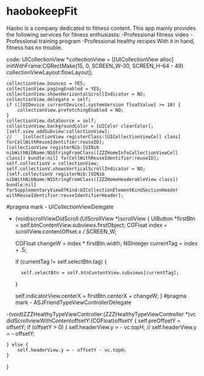 # haobokeepFit

Haobo is a company dedicated to fitness content.
This app mainly provides the following services for fitness enthusiasts:
-Professional fitness video
-Professional training program
-Professional healthy recipes
With it in hand, fitness has no trouble.

code:
	UICollectionView *collectionView = [[UICollectionView alloc] initWithFrame:CGRectMake(15, 0, SCREEN_W-30, SCREEN_H-64 - 49) collectionViewLayout:flowLayout];
	
	collectionView.bounces = YES;
	collectionView.pagingEnabled = YES;
	collectionView.showsHorizontalScrollIndicator = NO;
	collectionView.delegate = self;
	if ([[UIDevice currentDevice].systemVersion floatValue] >= 10) {
		collectionView.prefetchingEnabled = NO;
	}
	collectionView.dataSource = self;
	collectionView.backgroundColor = [UIColor clearColor];
	[self.view addSubview:collectionView];
	//    [collectionView registerClass:[UICollectionViewCell class] forCellWithReuseIdentifier:reuseID];
	[collectionView registerNib:[UINib nibWithNibName:NSStringFromClass([ZZZHomeInfoCollectionViewCell class]) bundle:nil] forCellWithReuseIdentifier:reuseID];
	self.collectionV = collectionView;
	self.collectionV.showsVerticalScrollIndicator = NO;
	[self.collectionV registerNib:[UINib nibWithNibName:NSStringFromClass([ZZZHomeHeaderableView class]) bundle:nil] forSupplementaryViewOfKind:UICollectionElementKindSectionHeader withReuseIdentifier:reuseIdentifierHeader];
  
  #pragma mark    -   UICollectionViewDelegate
- (void)scrollViewDidScroll:(UIScrollView *)scrollView {
    UIButton *firstBtn = self.btnContentView.subviews.firstObject;
    CGFloat index = scrollView.contentOffset.x / SCREEN_W;
    
    CGFloat changeW = index * firstBtn.width;
    NSInteger currentTag = index + .5;
    
    if (currentTag != self.selectBtn.tag) {
        
        self.selectBtn = self.btnContentView.subviews[currentTag];
    }
    
    self.indicatorView.centerX = firstBtn.centerX + changeW;
}
#pragma mark    -   ASJFriendTypeViewControllerDelegate

-(void)ZZZHealthyTypeViewController:(ZZZHealthyTypeViewController *)vc didScrollviewWithContentoffsetY:(CGFloat)offsetY
{
    self.preOffsetY = offsetY;
    if (offsetY > 0) {
        self.headerView.y = - vc.topH;
//        self.headerView.y = - offsetY;

    } else {
        self.headerView.y = - offsetY - vc.topH;
    }
}
  
